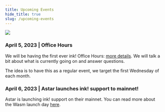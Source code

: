 ```yaml
---
title: Upcoming Events
hide_title: true
slug: /upcoming-events
---
```


<img src="/img/title/monthly-update.svg" className="titlePic" />


### April 5, 2023 | Office Hours

We will be having the first ever ink! Office Hours:
[more details](https://twitter.com/ink_lang/status/1641103674561929216).
We will talk a bit about what is currently going on and answer questions.

The idea is to have this as a regular event, we target the first Wednesday of each month.

### April 6, 2023 | Astar launches ink! support to mainnet!

Astar is launching ink! support on their mainnet.
You can read more about the Wasm launch day
[here](https://twitter.com/AstarNetwork/status/1640352674611884033).
